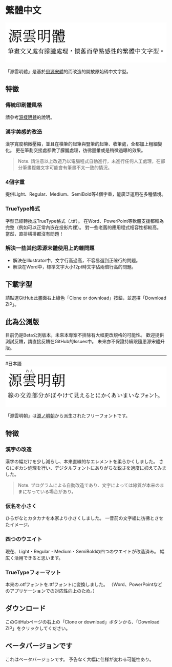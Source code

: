 # 繁體中文
![banner](genwan-cover-tw.png?raw=true)

「源雲明體」是基於[思源宋體](https://github.com/adobe-fonts/source-han-serif/)的而改造的開放原始碼中文字型。

## 特徵

### 傳統印刷體風格

請參考[源樣明體](https://github.com/ButTaiwan/genyo-font/tree/master)的說明。

### 漢字美感的改造

漢字寬度稍微壓縮，並且在橫筆的起筆與豎筆的起筆、收筆處，全都加上粗細變化。
更在筆劃交接處都做了朦朧處理，彷彿墨暈或是稍微過曝的效果。

> Note. 請注意以上改造乃以電腦程式自動進行，未進行任何人工處理，在部分筆畫複雜文字可能會有筆畫不太一致的情況。

### 4個字重

提供Light、Regular、Medium、SemiBold等4個字重，能廣泛運用在多種情境。

### TrueType格式

字型已經轉換成TrueType格式（.ttf）。
在Word、PowerPoint等軟體支援都較為完整（例如可以正常內嵌在投影片裡）。
對一些老舊的應用程式相容性都較高。
當然，直排橫排都沒有問題！

### 解決一些其他思源宋體使用上的雜問題

* 解決在Illustrator中，文字行高過高，不容易選到正確行的問題。
* 解決在Word中，標準文字大小12pt時文字佔兩倍行高的問題。

## 下載字型

請點選GitHub此畫面右上綠色「Clone or download」按鈕，並選擇「Download ZIP」。

## 此為公測版

目前仍是Beta公測版本，未來本專案不排除有大幅更改規格的可能性。
歡迎提供測試反饋，請直接反饋在GitHub的Issues中。
未來亦不保證持續跟隨思源宋體升版。

---

#日本語
![banner](genwan-cover-jp.png?raw=true)

「源雲明朝」は[源ノ明朝](https://github.com/adobe-fonts/source-han-serif/)から派生されたフリーフォントです。

## 特徴

### 漢字の改造

漢字の幅だけを少し減らし、本来直線的なエレメントを柔らかくしました。
さらにボカシ処理を行い、デジタルフォントにありがちな鋭さを過度に抑えてみました。

> Note. プログラムによる自動改造であり、文字によっては線質が本来のままになっている場合があり。

### 仮名を小さく

ひらがなとカタカナを本家より小さくしました。
一昔前の文字組に彷彿とさせたイメージ。

### 四つのウエイト

現在、Light・Regular・Medium・SemiBoldの四つのウエイトが改造済み。
幅広く活用できると思います。

### TrueTypeフォーマット

本来の.otfフォントを.ttfフォントに変換しました。
（Word、PowerPointなどのアプリケーションでの対応性向上のため。）

## ダウンロード

このGitHubページの右上の「Clone or download」ボタンから、「Download ZIP」をクリックしてください。

## ベータバージョンです

これはベータバージョンです。
予告なく大幅に仕様が変わる可能性あり。
